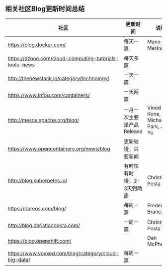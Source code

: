 ## 相关社区Blog更新时间总结
| 社区 |更新时间 | 说明 |
|----------|------|--------------------|
|https://blog.docker.com/|每天一篇|Mano Marks|
|https://dzone.com/cloud-computing-tutorials-tools-news|每天多篇||
|http://thenewstack.io/category/technology/|一天一篇||
|https://www.infoq.com/containers/|一天两篇||
|http://mesos.apache.org/blog/|一月一次主要是产品Release|Vinod Kone, Michael Park, Jie Yu|
|https://www.opencontainers.org/news/blog|更新较慢，只要新闻||
|http://blog.kubernetes.io/|有时快有时慢，2-3天到两周|Christian Posta|
|https://coreos.com/blog/|每周一篇|Frederic Branczyk|
|http://blog.christianposta.com/|一周一篇|Christian Posta|
|https://blog.openshift.com/||Dan McPherson|
|https://www.voxxed.com/blog/category/cloud-big-data/|每周一篇||
